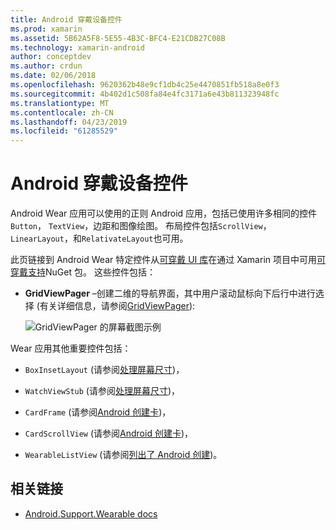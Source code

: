 ```yaml
---
title: Android 穿戴设备控件
ms.prod: xamarin
ms.assetid: 5B62A5F8-5E55-4B3C-BFC4-E21CDB27C08B
ms.technology: xamarin-android
author: conceptdev
ms.author: crdun
ms.date: 02/06/2018
ms.openlocfilehash: 9620362b48e9cf1db4c25e4470851fb518a8e0f3
ms.sourcegitcommit: 4b402d1c508fa84e4fc3171a6e43b811323948fc
ms.translationtype: MT
ms.contentlocale: zh-CN
ms.lasthandoff: 04/23/2019
ms.locfileid: "61285529"
---
```

# <a name="android-wear-controls"></a>Android 穿戴设备控件

Android Wear 应用可以使用的正则 Android 应用，包括已使用许多相同的控件`Button`， `TextView`，边距和图像绘图。 布局控件包括`ScrollView`， `LinearLayout`，和`RelativateLayout`也可用。

此页链接到 Android Wear 特定控件从[可穿戴 UI 库](https://developer.android.com/training/wearables/apps/layouts.html#UiLibrary)在通过 Xamarin 项目中可用[可穿戴支持](https://www.nuget.org/packages/Xamarin.Android.Wear/)NuGet 包。 这些控件包括：

-   **GridViewPager** &ndash;创建二维的导航界面，其中用户滚动鼠标向下后行中进行选择 (有关详细信息，请参阅[GridViewPager](~/android/wear/user-interface/controls/gridviewpager.md)):

    ![GridViewPager 的屏幕截图示例](images/gridviewpager.png)

Wear 应用其他重要控件包括：

* `BoxInsetLayout` (请参阅[处理屏幕尺寸](~/android/wear/screen-sizes.md))，

* `WatchViewStub` (请参阅[处理屏幕尺寸](~/android/wear/screen-sizes.md))，

* `CardFrame` (请参阅[Android 创建卡](https://developer.android.com/training/wearables/ui/cards.html))，

* `CardScrollView` (请参阅[Android 创建卡](https://developer.android.com/training/wearables/ui/cards.html))，

* `WearableListView` (请参阅[列出了 Android 创建](https://developer.android.com/training/wearables/ui/lists.html))。


## <a name="related-links"></a>相关链接

- [Android.Support.Wearable docs](https://developer.android.com/reference/android/support/wearable/view/package-summary.html)
